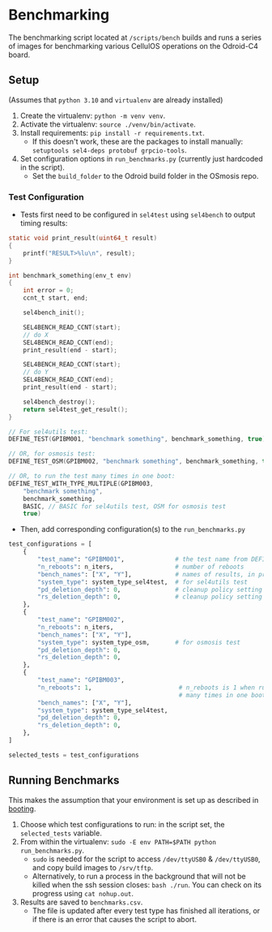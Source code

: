 # Benchmarking

The benchmarking script located at `/scripts/bench` builds and runs a series of images for benchmarking various CellulOS operations on the Odroid-C4 board.

## Setup 
(Assumes that `python 3.10` and `virtualenv` are already installed)

1. Create the virtualenv: `python -m venv venv`. 
2. Activate the virtualenv: `source ./venv/bin/activate`.
3. Install requirements: `pip install -r requirements.txt`.
    - If this doesn't work, these are the packages to install manually: 
    `setuptools sel4-deps protobuf grpcio-tools`.
4. Set configuration options in `run_benchmarks.py` (currently just hardcoded in the script).
    - Set the `build_folder` to the Odroid build folder in the OSmosis repo.

### Test Configuration
- Tests first need to be configured in `sel4test` using `sel4bench` to output timing results:
```c
static void print_result(uint64_t result)
{
    printf("RESULT>%lu\n", result);
}

int benchmark_something(env_t env)
{
    int error = 0;
    ccnt_t start, end;

    sel4bench_init();

    SEL4BENCH_READ_CCNT(start);
    // do X
    SEL4BENCH_READ_CCNT(end);
    print_result(end - start);

    SEL4BENCH_READ_CCNT(start);
    // do Y
    SEL4BENCH_READ_CCNT(end);
    print_result(end - start);

    sel4bench_destroy();
    return sel4test_get_result();
}

// For sel4utils test:
DEFINE_TEST(GPIBM001, "benchmark something", benchmark_something, true)

// OR, for osmosis test:
DEFINE_TEST_OSM(GPIBM002, "benchmark something", benchmark_something, true)

// OR, to run the test many times in one boot:
DEFINE_TEST_WITH_TYPE_MULTIPLE(GPIBM003, 
    "benchmark something", 
    benchmark_something,
    BASIC, // BASIC for sel4utils test, OSM for osmosis test
    true)
```
- Then, add corresponding configuration(s) to the `run_benchmarks.py`
```python
test_configurations = [
    {
        "test_name": "GPIBM001",              # the test name from DEFINE_TEST
        "n_reboots": n_iters,                 # number of reboots
        "bench_names": ["X", "Y"],            # names of results, in print-order
        "system_type": system_type_sel4test,  # for sel4utils test
        "pd_deletion_depth": 0,               # cleanup policy setting
        "rs_deletion_depth": 0,               # cleanup policy setting
    },
    {
        "test_name": "GPIBM002",
        "n_reboots": n_iters,                 
        "bench_names": ["X", "Y"],
        "system_type": system_type_osm,       # for osmosis test
        "pd_deletion_depth": 0,
        "rs_deletion_depth": 0,
    },
    {
        "test_name": "GPIBM003",
        "n_reboots": 1,                        # n_reboots is 1 when running the test
                                               # many times in one boot
        "bench_names": ["X", "Y"],
        "system_type": system_type_sel4test,
        "pd_deletion_depth": 0,
        "rs_deletion_depth": 0,
    },
]

selected_tests = test_configurations
```

## Running Benchmarks
This makes the assumption that your environment is set up as described in [booting](target_booting_assumptions).
1. Choose which test configurations to run: in the script set, the `selected_tests` variable.
2. From within the virtualenv: `sudo -E env PATH=$PATH python run_benchmarks.py`.
    - `sudo` is needed for the script to access `/dev/ttyUSB0` & `/dev/ttyUSB0`, and copy build images to `/srv/tftp`.
    - Alternatively, to run a process in the background that will not be killed when the ssh session closes: `bash ./run`. You can check on its progress using `cat nohup.out`.
3. Results are saved to `benchmarks.csv`. 
    - The file is updated after every test type has finished all iterations, or if there is an error that causes the script to abort.